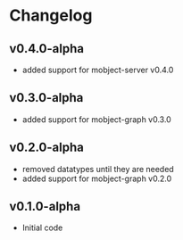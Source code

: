 # Changelog

## v0.4.0-alpha

- added support for mobject-server v0.4.0

## v0.3.0-alpha

- added support for mobject-graph v0.3.0

## v0.2.0-alpha

- removed datatypes until they are needed
- added support for mobject-graph v0.2.0

## v0.1.0-alpha

- Initial code
